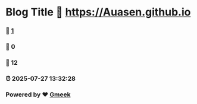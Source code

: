# Blog Title :link: https://Auasen.github.io 
### :page_facing_up: [1](https://Auasen.github.io/tag.html) 
### :speech_balloon: 0 
### :hibiscus: 12 
### :alarm_clock: 2025-07-27 13:32:28 
### Powered by :heart: [Gmeek](https://github.com/Meekdai/Gmeek)
